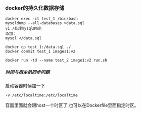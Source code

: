 ### docker的持久化数据存储
```
docker exec -it test_1 /bin/bash
mysqldump --all-databases >data.sql
vi /处理mysql的sh
添加：
mysql </data.sql
```

```
docker cp test_1:/data.sql ./
docker commit test_1 images1:v2

docker run -td --name test_2 image1:v2 run.sh
```

##### 时间与宿主机同步问题

启动容器时候加一下 
```
-v /etc/localtime:/etc/localtime
```
容器里面就会跟host一个时区了,也可以在Dockerfile里面指定时区。
